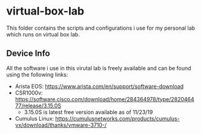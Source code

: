 # virtual-box-lab
This folder contains the scripts and configurations i use for my personal lab which runs on virtual box lab. 

## Device Info
All the software i use in this virutal lab is freely available and can be found using the following links:
- Arista EOS: https://www.arista.com/en/support/software-download
- CSR1000v: https://software.cisco.com/download/home/284364978/type/282046477/release/3.15.0S 
  - 3.15.0S is latest free version available as of 11/23/19
- Cumulus Linux: https://cumulusnetworks.com/products/cumulus-vx/download/thanks/vmware-3710-/
